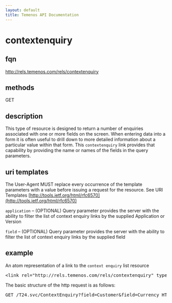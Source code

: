 ```yaml
---
layout: default
title: Temenos API Documentation
---
```

# contextenquiry

## fqn
http://rels.temenos.com/rels/contextenquiry

## methods
GET

## description
This type of resource is designed to return a number of enquiries associated with one or more fields on the screen.  When entering data into a form it is often useful to drill down to more detailed information about a particular value within that form.  This `contextenquiry` link provides that capability by providing the name or names of the fields in the query parameters.


## uri templates
The User-Agent MUST replace every occurrence of the template parameters with a value before issuing a request for the resource.  See URI Templates [http://tools.ietf.org/html/rfc6570](http://tools.ietf.org/html/rfc6570)

`application` – (OPTIONAL) Query parameter provides the server with the ability to filter the list of context enquiry links by the supplied Application or Version

`field` – (OPTIONAL) Query parameter provides the server with the ability to filter the list of context enquiry links by the supplied field


## example
An atom representation of a link to the `context enquiry` list resource
<pre>
&lt;link rel="http://rels.temenos.com/rels/contextenquiry" type="application/atom+xml;type=entry" title="contextenquiry" href="ContextEnquiry{&application*}{&field*}"/&gt;
</pre>

The basic structure of the http request is as follows:
<pre>
GET /T24.svc/ContextEnquiry?field=Customer&field=Currency HTTP/1.1
</pre>